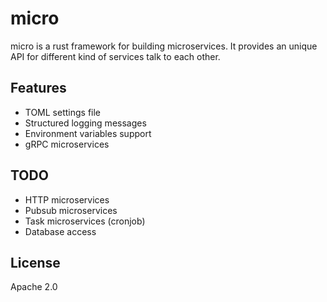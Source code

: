# micro

micro is a rust framework for building microservices. It provides an unique API
for different kind of services talk to each other.

## Features

* TOML settings file
* Structured logging messages
* Environment variables support
* gRPC microservices

## TODO

* HTTP microservices
* Pubsub microservices
* Task microservices (cronjob)
* Database access

## License

Apache 2.0

